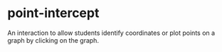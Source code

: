 # point-intercept

An interaction to allow students identify coordinates or plot points on a graph by clicking on the graph.

